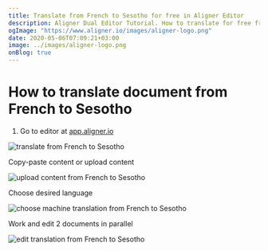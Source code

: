 ```yaml
---
title: Translate from French to Sesotho for free in Aligner Editor
description: Aligner Dual Editor Tutorial. How to translate for free from French to Sesotho. Aligner is multilingual document management platform. 
ogImage: "https://www.aligner.io/images/aligner-logo.png"
date: 2020-05-06T07:09:21+03:00
image: ../images/aligner-logo.png
onBlog: true
---
```


# How to translate document from French to Sesotho

1. Go to editor at [app.aligner.io](https://app.aligner.io "Aligner App web page")

![translate from French to Sesotho](../aligner-blank-editor.png "translate from French to Sesotho")

Copy-paste content or upload content

![upload content from French to Sesotho](../aligner-uploaded-document.png "upload content from French to Sesotho")

Choose desired language

![choose machine translation from French to Sesotho](../aligner-language-dropdown.png "choose machine translation from French to Sesotho")

Work and edit 2 documents in parallel

![edit translation from French to Sesotho](../aligner-double-sitded-editor.png "edit translation from French to Sesotho")

